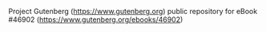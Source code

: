 Project Gutenberg (https://www.gutenberg.org) public repository for eBook #46902 (https://www.gutenberg.org/ebooks/46902)
